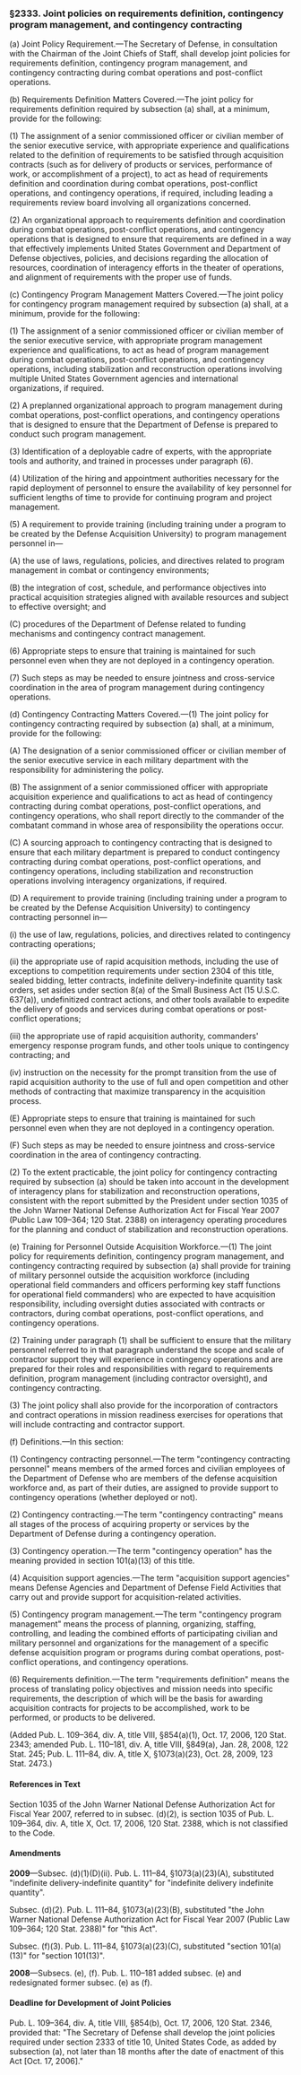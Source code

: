 ### §2333. Joint policies on requirements definition, contingency program management, and contingency contracting ###

(a) Joint Policy Requirement.—The Secretary of Defense, in consultation with the Chairman of the Joint Chiefs of Staff, shall develop joint policies for requirements definition, contingency program management, and contingency contracting during combat operations and post-conflict operations.

(b) Requirements Definition Matters Covered.—The joint policy for requirements definition required by subsection (a) shall, at a minimum, provide for the following:

(1) The assignment of a senior commissioned officer or civilian member of the senior executive service, with appropriate experience and qualifications related to the definition of requirements to be satisfied through acquisition contracts (such as for delivery of products or services, performance of work, or accomplishment of a project), to act as head of requirements definition and coordination during combat operations, post-conflict operations, and contingency operations, if required, including leading a requirements review board involving all organizations concerned.

(2) An organizational approach to requirements definition and coordination during combat operations, post-conflict operations, and contingency operations that is designed to ensure that requirements are defined in a way that effectively implements United States Government and Department of Defense objectives, policies, and decisions regarding the allocation of resources, coordination of interagency efforts in the theater of operations, and alignment of requirements with the proper use of funds.

(c) Contingency Program Management Matters Covered.—The joint policy for contingency program management required by subsection (a) shall, at a minimum, provide for the following:

(1) The assignment of a senior commissioned officer or civilian member of the senior executive service, with appropriate program management experience and qualifications, to act as head of program management during combat operations, post-conflict operations, and contingency operations, including stabilization and reconstruction operations involving multiple United States Government agencies and international organizations, if required.

(2) A preplanned organizational approach to program management during combat operations, post-conflict operations, and contingency operations that is designed to ensure that the Department of Defense is prepared to conduct such program management.

(3) Identification of a deployable cadre of experts, with the appropriate tools and authority, and trained in processes under paragraph (6).

(4) Utilization of the hiring and appointment authorities necessary for the rapid deployment of personnel to ensure the availability of key personnel for sufficient lengths of time to provide for continuing program and project management.

(5) A requirement to provide training (including training under a program to be created by the Defense Acquisition University) to program management personnel in—

(A) the use of laws, regulations, policies, and directives related to program management in combat or contingency environments;

(B) the integration of cost, schedule, and performance objectives into practical acquisition strategies aligned with available resources and subject to effective oversight; and

(C) procedures of the Department of Defense related to funding mechanisms and contingency contract management.

(6) Appropriate steps to ensure that training is maintained for such personnel even when they are not deployed in a contingency operation.

(7) Such steps as may be needed to ensure jointness and cross-service coordination in the area of program management during contingency operations.

(d) Contingency Contracting Matters Covered.—(1) The joint policy for contingency contracting required by subsection (a) shall, at a minimum, provide for the following:

(A) The designation of a senior commissioned officer or civilian member of the senior executive service in each military department with the responsibility for administering the policy.

(B) The assignment of a senior commissioned officer with appropriate acquisition experience and qualifications to act as head of contingency contracting during combat operations, post-conflict operations, and contingency operations, who shall report directly to the commander of the combatant command in whose area of responsibility the operations occur.

(C) A sourcing approach to contingency contracting that is designed to ensure that each military department is prepared to conduct contingency contracting during combat operations, post-conflict operations, and contingency operations, including stabilization and reconstruction operations involving interagency organizations, if required.

(D) A requirement to provide training (including training under a program to be created by the Defense Acquisition University) to contingency contracting personnel in—

(i) the use of law, regulations, policies, and directives related to contingency contracting operations;

(ii) the appropriate use of rapid acquisition methods, including the use of exceptions to competition requirements under section 2304 of this title, sealed bidding, letter contracts, indefinite delivery-indefinite quantity task orders, set asides under section 8(a) of the Small Business Act (15 U.S.C. 637(a)), undefinitized contract actions, and other tools available to expedite the delivery of goods and services during combat operations or post-conflict operations;

(iii) the appropriate use of rapid acquisition authority, commanders' emergency response program funds, and other tools unique to contingency contracting; and

(iv) instruction on the necessity for the prompt transition from the use of rapid acquisition authority to the use of full and open competition and other methods of contracting that maximize transparency in the acquisition process.

(E) Appropriate steps to ensure that training is maintained for such personnel even when they are not deployed in a contingency operation.

(F) Such steps as may be needed to ensure jointness and cross-service coordination in the area of contingency contracting.

(2) To the extent practicable, the joint policy for contingency contracting required by subsection (a) should be taken into account in the development of interagency plans for stabilization and reconstruction operations, consistent with the report submitted by the President under section 1035 of the John Warner National Defense Authorization Act for Fiscal Year 2007 (Public Law 109–364; 120 Stat. 2388) on interagency operating procedures for the planning and conduct of stabilization and reconstruction operations.

(e) Training for Personnel Outside Acquisition Workforce.—(1) The joint policy for requirements definition, contingency program management, and contingency contracting required by subsection (a) shall provide for training of military personnel outside the acquisition workforce (including operational field commanders and officers performing key staff functions for operational field commanders) who are expected to have acquisition responsibility, including oversight duties associated with contracts or contractors, during combat operations, post-conflict operations, and contingency operations.

(2) Training under paragraph (1) shall be sufficient to ensure that the military personnel referred to in that paragraph understand the scope and scale of contractor support they will experience in contingency operations and are prepared for their roles and responsibilities with regard to requirements definition, program management (including contractor oversight), and contingency contracting.

(3) The joint policy shall also provide for the incorporation of contractors and contract operations in mission readiness exercises for operations that will include contracting and contractor support.

(f) Definitions.—In this section:

(1) Contingency contracting personnel.—The term "contingency contracting personnel" means members of the armed forces and civilian employees of the Department of Defense who are members of the defense acquisition workforce and, as part of their duties, are assigned to provide support to contingency operations (whether deployed or not).

(2) Contingency contracting.—The term "contingency contracting" means all stages of the process of acquiring property or services by the Department of Defense during a contingency operation.

(3) Contingency operation.—The term "contingency operation" has the meaning provided in section 101(a)(13) of this title.

(4) Acquisition support agencies.—The term "acquisition support agencies" means Defense Agencies and Department of Defense Field Activities that carry out and provide support for acquisition-related activities.

(5) Contingency program management.—The term "contingency program management" means the process of planning, organizing, staffing, controlling, and leading the combined efforts of participating civilian and military personnel and organizations for the management of a specific defense acquisition program or programs during combat operations, post-conflict operations, and contingency operations.

(6) Requirements definition.—The term "requirements definition" means the process of translating policy objectives and mission needs into specific requirements, the description of which will be the basis for awarding acquisition contracts for projects to be accomplished, work to be performed, or products to be delivered.

(Added Pub. L. 109–364, div. A, title VIII, §854(a)(1), Oct. 17, 2006, 120 Stat. 2343; amended Pub. L. 110–181, div. A, title VIII, §849(a), Jan. 28, 2008, 122 Stat. 245; Pub. L. 111–84, div. A, title X, §1073(a)(23), Oct. 28, 2009, 123 Stat. 2473.)

#### References in Text ####

Section 1035 of the John Warner National Defense Authorization Act for Fiscal Year 2007, referred to in subsec. (d)(2), is section 1035 of Pub. L. 109–364, div. A, title X, Oct. 17, 2006, 120 Stat. 2388, which is not classified to the Code.

#### Amendments ####

**2009**—Subsec. (d)(1)(D)(ii). Pub. L. 111–84, §1073(a)(23)(A), substituted "indefinite delivery-indefinite quantity" for "indefinite delivery indefinite quantity".

Subsec. (d)(2). Pub. L. 111–84, §1073(a)(23)(B), substituted "the John Warner National Defense Authorization Act for Fiscal Year 2007 (Public Law 109–364; 120 Stat. 2388)" for "this Act".

Subsec. (f)(3). Pub. L. 111–84, §1073(a)(23)(C), substituted "section 101(a)(13)" for "section 101(13)".

**2008**—Subsecs. (e), (f). Pub. L. 110–181 added subsec. (e) and redesignated former subsec. (e) as (f).

#### Deadline for Development of Joint Policies ####

Pub. L. 109–364, div. A, title VIII, §854(b), Oct. 17, 2006, 120 Stat. 2346, provided that: "The Secretary of Defense shall develop the joint policies required under section 2333 of title 10, United States Code, as added by subsection (a), not later than 18 months after the date of enactment of this Act [Oct. 17, 2006]."